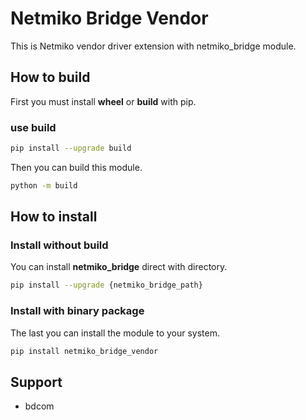 # Netmiko Bridge Vendor

This is Netmiko vendor driver extension with netmiko_bridge module.

## How to build

First you must install __wheel__ or __build__ with pip.

### use build

```bash
pip install --upgrade build
```

Then you can build this module.
```bash
python -m build
```

## How to install

### Install without build

You can install __netmiko_bridge__ direct with directory.
```bash
pip install --upgrade {netmiko_bridge_path}
```

### Install with binary package

The last you can install the module to your system.
```bash
pip install netmiko_bridge_vendor
```

## Support

- bdcom

